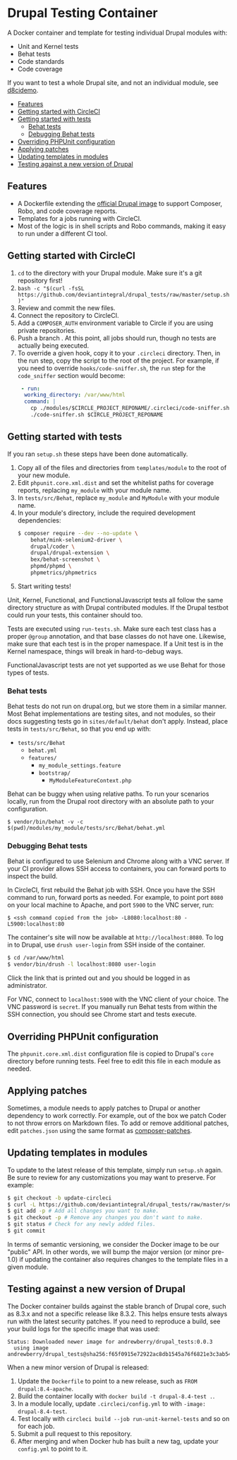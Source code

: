 # Drupal Testing Container

A Docker container and template for testing individual Drupal modules with:

* Unit and Kernel tests
* Behat tests
* Code standards
* Code coverage

If you want to test a whole Drupal site, and not an individual module, see
[d8cidemo](https://github.com/juampynr/d8cidemo).

<!-- START doctoc generated TOC please keep comment here to allow auto update -->
<!-- DON'T EDIT THIS SECTION, INSTEAD RE-RUN doctoc TO UPDATE -->


- [Features](#features)
- [Getting started with CircleCI](#getting-started-with-circleci)
- [Getting started with tests](#getting-started-with-tests)
  - [Behat tests](#behat-tests)
  - [Debugging Behat tests](#debugging-behat-tests)
- [Overriding PHPUnit configuration](#overriding-phpunit-configuration)
- [Applying patches](#applying-patches)
- [Updating templates in modules](#updating-templates-in-modules)
- [Testing against a new version of Drupal](#testing-against-a-new-version-of-drupal)

<!-- END doctoc generated TOC please keep comment here to allow auto update -->

## Features

* A Dockerfile extending the
  [official Drupal image](https://hub.docker.com/_/drupal/) to support
  Composer, Robo, and code coverage reports.
* Templates for a jobs running with CircleCI. 
* Most of the logic is in shell scripts and Robo commands, making it easy to
  run under a different CI tool.

## Getting started with CircleCI

1. `cd` to the directory with your Drupal module. Make sure it's a git
   repository first!
1. `bash -c "$(curl -fsSL https://github.com/deviantintegral/drupal_tests/raw/master/setup.sh)"`
1. Review and commit the new files.
1. Connect the repository to CircleCI.
1. Add a `COMPOSER_AUTH` environment variable to Circle if you are using
   private repositories.
1. Push a branch . At this point, all jobs should run, though no tests are
   actually being executed.
1. To override a given hook, copy it to your `.circleci` directory. Then, in
   the run step, copy the script to the root of the project. For example, if
   you need to override `hooks/code-sniffer.sh`, the `run` step for the
   `code_sniffer` section would become:
   ```yaml
    - run:
     working_directory: /var/www/html
     command: |
       cp ./modules/$CIRCLE_PROJECT_REPONAME/.circleci/code-sniffer.sh /var/www/html
       ./code-sniffer.sh $CIRCLE_PROJECT_REPONAME
    ```

## Getting started with tests

If you ran `setup.sh` these steps have been done automatically.

1. Copy all of the files and directories from `templates/module` to the root of
   your new module.
1. Edit `phpunit.core.xml.dist` and set the whitelist paths for coverage
   reports, replacing `my_module` with your module name.
1. In `tests/src/Behat`, replace `my_module` and `MyModule` with your module name.
1. In your module's directory, include the required development dependencies:
   ```sh
   $ composer require --dev --no-update \
       behat/mink-selenium2-driver \
       drupal/coder \
       drupal/drupal-extension \
       bex/behat-screenshot \
       phpmd/phpmd \
       phpmetrics/phpmetrics
   ```
1. Start writing tests!

Unit, Kernel, Functional, and FunctionalJavascript tests all follow the same
directory structure as with Drupal contributed modules. If the Drupal testbot
could run your tests, this container should too.

Tests are executed using `run-tests.sh`. Make sure each test class has a proper
`@group` annotation, and that base classes do not have one. Likewise, make sure
that each test is in the proper namespace. If a Unit test is in the Kernel
namespace, things will break in hard-to-debug ways.

FunctionalJavascript tests are not yet supported as we use Behat for those
types of tests.

### Behat tests

Behat tests do not run on drupal.org, but we store them in a similar manner.
Most Behat implementations are testing sites, and not modules, so their docs
suggesting tests go in `sites/default/behat` don't apply. Instead, place tests
in `tests/src/Behat`, so that you end up with:

* `tests/src/Behat`
  * `behat.yml`
  * `features/`
    * `my_module_settings.feature`
    * `bootstrap/`
      * `MyModuleFeatureContext.php`

Behat can be buggy when using relative paths. To run your scenarios locally,
run from the Drupal root directory with an absolute path to your configuration.

```
$ vendor/bin/behat -v -c $(pwd)/modules/my_module/tests/src/Behat/behat.yml
```

### Debugging Behat tests

Behat is configured to use Selenium and Chrome along with a VNC server. If your
CI provider allows SSH access to containers, you can forward ports to inspect
the build.

In CircleCI, first rebuild the Behat job with SSH. Once you have the SSH command
to run, forward ports as needed. For example, to point port `8080` on your local
machine to Apache, and port `5900` to the VNC server, run:

`$ <ssh command copied from the job> -L8080:localhost:80 -L5900:localhost:80`

The container's site will now be available at `http://localhost:8080`. To log
in to Drupal, use `drush user-login` from SSH inside of the container.

```sh
$ cd /var/www/html
$ vendor/bin/drush -l localhost:8080 user-login
```

Click the link that is printed out and you should be logged in as
administrator.

For VNC, connect to `localhost:5900` with the VNC client of your choice. The
VNC password is `secret`. If you manually run Behat tests from within the
SSH connection, you should see Chrome start and tests execute.

## Overriding PHPUnit configuration

The `phpunit.core.xml.dist` configuration file is copied to Drupal's `core`
directory before running tests. Feel free to edit this file in each module as
needed.

## Applying patches

Sometimes, a module needs to apply patches to Drupal or another dependency to
work correctly. For example, out of the box we patch Coder to not throw errors
on Markdown files. To add or remove additional patches, edit `patches.json`
using the same format as
[composer-patches](https://github.com/cweagans/composer-patches).

## Updating templates in modules

To update to the latest release of this template, simply run `setup.sh` again.
Be sure to review for any customizations you may want to preserve. For example:

```sh
$ git checkout -b update-circleci
$ curl -L https://github.com/deviantintegral/drupal_tests/raw/master/setup.sh | bash
$ git add -p # Add all changes you want to make.
$ git checkout -p # Remove any changes you don't want to make.
$ git status # Check for any newly added files.
$ git commit
```

In terms of semantic versioning, we consider the Docker image to be our
"public" API. In other words, we will bump the major version (or minor pre-1.0)
if updating the container also requires changes to the template files in a
given module.

## Testing against a new version of Drupal

The Docker container builds against the stable branch of Drupal core, such as
8.3.x and not a specific release like 8.3.2. This helps ensure tests always run
with the latest security patches. If you need to reproduce a build, see your
build logs for the specific image that was used:

```
Status: Downloaded newer image for andrewberry/drupal_tests:0.0.3
  using image andrewberry/drupal_tests@sha256:f65f0915e72922ac8db1545a76f6821e3c3ab54256709a2e263069cf8fb0d4e2
```

When a new minor version of Drupal is released:

1. Update the `Dockerfile` to point to a new release, such as
   `FROM drupal:8.4-apache`.
1. Build the container locally with `docker build -t drupal-8.4-test .`.
1. In a module locally, update `.circleci/config.yml` to with
   `-image: drupal-8.4-test`.
1. Test locally with `circleci build --job run-unit-kernel-tests` and so on for
   each job.
1. Submit a pull request to this repository.
1. After merging and when Docker hub has built a new tag, update your
   `config.yml` to point to it.
